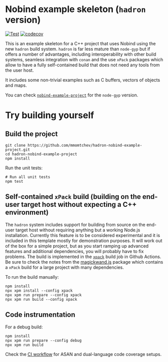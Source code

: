 # Nobind example skeleton (`hadron` version)

[![Test](https://github.com/mmomtchev/hadron-nobind-example-project/actions/workflows/run.yml/badge.svg)](https://github.com/mmomtchev/hadron-nobind-example-project/actions/workflows/run.yml)
[![codecov](https://codecov.io/gh/mmomtchev/hadron-nobind-example-project/graph/badge.svg?token=fM2PxZEvDp)](https://codecov.io/gh/mmomtchev/hadron-nobind-example-project)

This is an example skeleton for a C++ project that uses Nobind using the new `hadron` build system. `hadron` is far less mature than `node-gyp` but if offers a number of advantages, including interoperability with other build systems, seamless integration with `conan` and the use `xPack` packages which allow to have a fully self-contained build that does not need any tools from the user host.

It includes some non-trivial examples such as C buffers, vectors of objects and maps.

You can check [`nobind-example-project`](https://github.com/mmomtchev/nobind-example-project) for the `node-gyp` version.

# Try building yourself

## Build the project

```shell
git clone https://github.com/mmomtchev/hadron-nobind-example-project.git
cd hadron-nobind-example-project
npm install
```

Run the unit tests:
```shell
# Run all unit tests
npm test
```

## Self-contained `xPack` build (building on the end-user target host without expecting a C++ environment)

The `hadron` system includes support for building from source on the end-user target host without requiring anything but a working Node.js installation. Currently this feature is to be considered experimental and it is included in this template mostly for demonstration purposes. It will work out of the box for a simple project, but as you start ramping up advanced features and additional dependencies, you will probably have to fix problems. The build is implemented in the [`xpack`](https://github.com/mmomtchev/hadron-nobind-example-project/blob/main/.github/workflows/run.yml) build job in Github Actions. Be sure to check the notes from the [magickwand.js](https://github.com/mmomtchev/magickwand.js/blob/main/README.xPacks.md) package which contains a `xPack` build for a large project with many dependencies.

To run the build manually:

```shell
npm install
npx xpm install --config xpack
npx xpm run prepare --config xpack
npx xpm run build --config xpack
```

## Code instrumentation

For a debug build:

```shell
npm install
npx xpm run prepare --config debug
npx xpm run build
```

Check the [CI workflow](https://github.com/mmomtchev/hadron-nobind-example-project/blob/main/.github/workflows/run.yml) for ASAN and dual-language code coverage setups.
